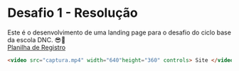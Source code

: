 # Desafio 1 - Resolução
Este é o desenvolvimento de uma landing page para o desafio do ciclo base da escola DNC. 😎🚀 <br>
<a href="https://docs.google.com/spreadsheets/d/15GbHBZDaOn1NhGAafSg6zaF-tb2nBCxr_1qUmF4POjk/edit" target="_blank">Planilha de Registro</a>

```html
<video src="captura.mp4" width="640"height="360" controls> Site </video>
